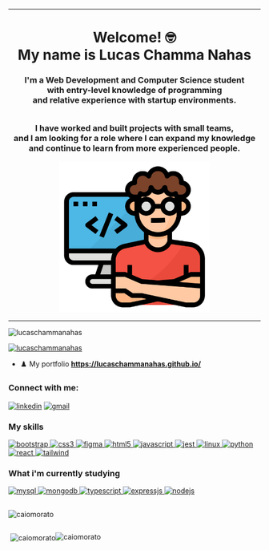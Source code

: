 
---
<h1 align="center">
  Welcome! 🤓<br>
  My name is Lucas Chamma Nahas
</h1>

<h3 align="center">
  I'm a Web Development and Computer Science student<br>
  with entry-level knowledge of programming<br>
  and relative experience with startup environments.<br><br>

  I have worked and built projects with small teams,<br>
  and I am looking for a role where I can expand my knowledge<br>
  and continue to learn from more experienced people.
</h3>

<p align="center">
  <img
    src="https://github.com/LucasChammaNahas/LucasChammaNahas/blob/main/img/programmer.png"
    width="300"
    alt="Programmer"
  />
</p>

---
<!-- Visitor counter -->
<p align="left">
  <img
    src="https://komarev.com/ghpvc/?username=lucaschammanahas&label=Profile%20views&color=0e75b6&style=flat"
    alt="lucaschammanahas"
  />
</p>

<!-- Trophies -->
<p align="left">
  <a href="https://github.com/ryo-ma/github-profile-trophy"
    ><img
      src="https://github-profile-trophy.vercel.app/?username=lucaschammanahas&title=Joined2020,Commit,PullRequest,Followers,Repositories&theme=dracula"
      alt="lucaschammanahas"
  /></a>
</p>

- ♟️ My portfolio **https://lucaschammanahas.github.io/**

<!-- Contact Info -->
<h3 align="left">Connect with me:</h3>
<p align="left">
  <a href="https://linkedin.com/in/lucas-chamma-nahas" target="blank"
    ><img
      align="center"
      src="https://img.shields.io/badge/LinkedIn-0077B5?style=for-the-badge&logo=linkedin&logoColor=white"
      alt="linkedin"
  /></a>
    <a href="" target="blank"
    ><img
      align="center"
      src="https://img.shields.io/badge/Gmail-D14836?style=for-the-badge&logo=gmail&logoColor=white"
      alt="gmail"
  /></a>
  
</p>

<!-- Language and Tools -->
<h3 align="left">My skills</h3>
<p align="left">
  <a href="https://getbootstrap.com" target="_blank">
    <img
      src="https://img.shields.io/badge/Bootstrap-563D7C?style=for-the-badge&logo=bootstrap&logoColor=white"
      alt="bootstrap"
    />
  </a>
  <a href="https://www.w3schools.com/css/" target="_blank">
    <img
      src="https://img.shields.io/badge/CSS3-1572B6?style=for-the-badge&logo=css3&logoColor=white"
      alt="css3"
    />
  </a>
  <a href="https://www.figma.com/" target="_blank">
    <img
      src="https://img.shields.io/badge/Figma-F24E1E?style=for-the-badge&logo=figma&logoColor=white"
      alt="figma"
    />
  </a>
  <a href="https://www.w3.org/html/" target="_blank">
    <img
      src="https://img.shields.io/badge/HTML5-E34F26?style=for-the-badge&logo=html5&logoColor=white"
      alt="html5"
    />
  </a>
  <a href="https://developer.mozilla.org/en-US/docs/Web/JavaScript" target="_blank">
    <img
      src="https://img.shields.io/badge/JavaScript-323330?style=for-the-badge&logo=javascript&logoColor=F7DF1E"
      alt="javascript"
    />
  </a>
  <a href="https://jestjs.io" target="_blank">
    <img
      src="https://img.shields.io/badge/Jest-C21325?style=for-the-badge&logo=jest&logoColor=white"
      alt="jest"
    />
  </a>
  <a href="https://www.linux.org/" target="_blank">
    <img
      src="https://img.shields.io/badge/Fedora-294172?style=for-the-badge&logo=fedora&logoColor=white"
      alt="linux"
    />
  </a>
  <a href="https://www.python.org" target="_blank">
    <img
      src="https://img.shields.io/badge/Python-FFD43B?style=for-the-badge&logo=python&logoColor=darkgreen"
      alt="python"
    />
  </a>
  <a href="https://reactjs.org/" target="_blank">
    <img
      src="https://img.shields.io/badge/React-20232A?style=for-the-badge&logo=react&logoColor=61DAFB"
      alt="react"
    />
  </a>
  <a href="https://tailwindcss.com/" target="_blank">
    <img
      src="https://img.shields.io/badge/Tailwind_CSS-38B2AC?style=for-the-badge&logo=tailwind-css&logoColor=white"
      alt="tailwind"
    />
  </a>
</p>

<!-- Currently Learning -->
<h3>What i'm currently studying</h3>
<p>
  <a href="">
    <img
      src="https://img.shields.io/badge/MySQL-00000F?style=for-the-badge&logo=mysql&logoColor=white"
      alt="mysql"
    />
  </a>
  <a href="">
    <img
      src="https://img.shields.io/badge/MongoDB-4EA94B?style=for-the-badge&logo=mongodb&logoColor=white"
      alt="mongodb"
    />
  </a>
  <a href="">
    <img
      src="https://img.shields.io/badge/TypeScript-007ACC?style=for-the-badge&logo=typescript&logoColor=white"
      alt="typescript"
    />
  </a>
  <a href="">
    <img
      src="https://img.shields.io/badge/Express.js-000000?style=for-the-badge&logo=express&logoColor=white"
      alt="expressjs"
    />
  </a>
  <a href="">
    <img
      src="https://img.shields.io/badge/Node.js-339933?style=for-the-badge&logo=nodedotjs&logoColor=white"
      alt="nodejs"
    />
  </a>
</p>

<!-- Stats cards -->
<div style="display: flex; flex-flow: column">
  <p>
    <img
      align="center"
      src="https://github-readme-streak-stats.herokuapp.com/?user=caiomorato&theme=dark"
      alt="caiomorato"
    />
  </p>

  <div style="display: flex; flex-flow: row">
    <p>
      &nbsp;<img
        align="center"
        src="https://github-readme-stats.vercel.app/api?username=caiomorato&show_icons=true&locale=en&theme=tokyonight"
        alt="caiomorato"
      />
    </p>
    <p>
      <img
        align="left"
        src="https://github-readme-stats.vercel.app/api/top-langs?username=caiomorato&show_icons=true&locale=en&layout=compact&theme=tokyonight"
        alt="caiomorato"
      />
    </p>
  </div>
</div>
